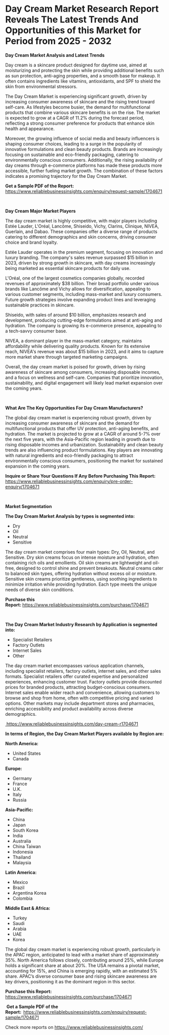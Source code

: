 <p><h1>Day Cream Market Research Report Reveals The Latest Trends And Opportunities of this Market for Period from 2025 - 2032</h1></p><p><strong>Day Cream Market Analysis and Latest Trends</strong></p>
<p><p>Day cream is a skincare product designed for daytime use, aimed at moisturizing and protecting the skin while providing additional benefits such as sun protection, anti-aging properties, and a smooth base for makeup. It often contains ingredients like vitamins, antioxidants, and SPF to shield the skin from environmental stressors.</p><p>The Day Cream Market is experiencing significant growth, driven by increasing consumer awareness of skincare and the rising trend toward self-care. As lifestyles become busier, the demand for multifunctional products that combine various skincare benefits is on the rise. The market is expected to grow at a CAGR of 11.2% during the forecast period, reflecting a strong consumer preference for products that enhance skin health and appearance.</p><p>Moreover, the growing influence of social media and beauty influencers is shaping consumer choices, leading to a surge in the popularity of innovative formulations and clean beauty products. Brands are increasingly focusing on sustainable and eco-friendly packaging, catering to environmentally conscious consumers. Additionally, the rising availability of day creams through e-commerce platforms has made these products more accessible, further fueling market growth. The combination of these factors indicates a promising trajectory for the Day Cream Market.</p></p>
<p><strong>Get a Sample PDF of the Report:&nbsp;</strong> <a href="https://www.reliablebusinessinsights.com/enquiry/request-sample/1704671?utm_campaign=3213&utm_medium=2&utm_source=Github&utm_content=ia&utm_term=27032025&utm_id=day-cream">https://www.reliablebusinessinsights.com/enquiry/request-sample/1704671</a></p>
<p>&nbsp;</p>
<p><strong>Day Cream Major Market Players</strong></p>
<p><p>The day cream market is highly competitive, with major players including Estée Lauder, L'Oréal, Lancôme, Shiseido, Vichy, Clarins, Clinique, NIVEA, Guerlain, and Dabao. These companies offer a diverse range of products catering to different demographics and skin concerns, driving consumer choice and brand loyalty.</p><p>Estée Lauder operates in the premium segment, focusing on innovation and luxury branding. The company's sales revenue surpassed $15 billion in 2023, driven by strong growth in skincare, with day creams increasingly being marketed as essential skincare products for daily use.</p><p>L'Oréal, one of the largest cosmetics companies globally, recorded revenues of approximately $38 billion. Their broad portfolio under various brands like Lancôme and Vichy allows for diversification, appealing to various customer segments, including mass-market and luxury consumers. Future growth strategies involve expanding product lines and leveraging sustainable practices in skincare.</p><p>Shiseido, with sales of around $10 billion, emphasizes research and development, producing cutting-edge formulations aimed at anti-aging and hydration. The company is growing its e-commerce presence, appealing to a tech-savvy consumer base.</p><p>NIVEA, a dominant player in the mass-market category, maintains affordability while delivering quality products. Known for its extensive reach, NIVEA's revenue was about $15 billion in 2023, and it aims to capture more market share through targeted marketing campaigns.</p><p>Overall, the day cream market is poised for growth, driven by rising awareness of skincare among consumers, increasing disposable incomes, and a focus on wellness and self-care. Companies that prioritize innovation, sustainability, and digital engagement will likely lead market expansion over the coming years.</p></p>
<p>&nbsp;</p>
<p><strong>What Are The Key Opportunities For Day Cream Manufacturers?</strong></p>
<p><p>The global day cream market is experiencing robust growth, driven by increasing consumer awareness of skincare and the demand for multifunctional products that offer UV protection, anti-aging benefits, and hydration. The market is projected to grow at a CAGR of around 5-7% over the next five years, with the Asia-Pacific region leading in growth due to rising disposable incomes and urbanization. Sustainability and clean beauty trends are also influencing product formulations. Key players are innovating with natural ingredients and eco-friendly packaging to attract environmentally conscious consumers, positioning the market for sustained expansion in the coming years.</p></p>
<p><strong>Inquire or Share Your Questions If Any Before Purchasing This Report:</strong> <a href="https://www.reliablebusinessinsights.com/enquiry/pre-order-enquiry/1704671?utm_campaign=3213&utm_medium=2&utm_source=Github&utm_content=ia&utm_term=27032025&utm_id=day-cream">https://www.reliablebusinessinsights.com/enquiry/pre-order-enquiry/1704671</a></p>
<p>&nbsp;</p>
<p><strong>Market Segmentation</strong></p>
<p><strong>The Day Cream Market Analysis by types is segmented into:</strong></p>
<p><ul><li>Dry</li><li>Oil</li><li>Neutral</li><li>Sensitive</li></ul></p>
<p><p>The day cream market comprises four main types: Dry, Oil, Neutral, and Sensitive. Dry skin creams focus on intense moisture and hydration, often containing rich oils and emollients. Oil skin creams are lightweight and oil-free, designed to control shine and prevent breakouts. Neutral creams cater to balanced skin types, offering hydration without excess oil or moisture. Sensitive skin creams prioritize gentleness, using soothing ingredients to minimize irritation while providing hydration. Each type meets the unique needs of diverse skin conditions.</p></p>
<p><strong>Purchase this Report:&nbsp;</strong><a href="https://www.reliablebusinessinsights.com/purchase/1704671?utm_campaign=3213&utm_medium=2&utm_source=Github&utm_content=ia&utm_term=27032025&utm_id=day-cream">https://www.reliablebusinessinsights.com/purchase/1704671</a></p>
<p>&nbsp;</p>
<p><strong>The Day Cream Market Industry Research by Application is segmented into:</strong></p>
<p><ul><li>Specialist Retailers</li><li>Factory Outlets</li><li>Internet Sales</li><li>Other</li></ul></p>
<p><p>The day cream market encompasses various application channels, including specialist retailers, factory outlets, internet sales, and other sales formats. Specialist retailers offer curated expertise and personalized experiences, enhancing customer trust. Factory outlets provide discounted prices for branded products, attracting budget-conscious consumers. Internet sales enable wider reach and convenience, allowing customers to browse and shop from home, often with competitive pricing and varied options. Other markets may include department stores and pharmacies, enriching accessibility and product availability across diverse demographics.</p></p>
<p><a href="https://www.reliablebusinessinsights.com/day-cream-r1704671?utm_campaign=3213&utm_medium=2&utm_source=Github&utm_content=ia&utm_term=27032025&utm_id=day-cream">&nbsp;https://www.reliablebusinessinsights.com/day-cream-r1704671</a></p>
<p><strong>In terms of Region, the Day Cream Market Players available by Region are:</strong></p>
<p>
    <p> <strong> North America: </strong>
        <ul>
            <li>United States</li>
            <li>Canada</li>
        </ul>
        </p> 
    <p> <strong> Europe: </strong>
        <ul>
            <li>Germany</li>
            <li>France</li>
            <li>U.K.</li>
            <li>Italy</li>
            <li>Russia</li>
        </ul>
        </p> 
    <p> <strong> Asia-Pacific: </strong>
        <ul>
            <li>China</li>
            <li>Japan</li>
            <li>South Korea</li>
            <li>India</li>
            <li>Australia</li>
            <li>China Taiwan</li>
            <li>Indonesia</li>
            <li>Thailand</li>
            <li>Malaysia</li>
        </ul>
        </p> 
    <p> <strong> Latin America: </strong>
        <ul>
            <li>Mexico</li>
            <li>Brazil</li>
            <li>Argentina Korea</li>
            <li>Colombia</li>
        </ul>
        </p> 
    <p> <strong> Middle East & Africa: </strong>
        <ul>
            <li>Turkey</li>
            <li>Saudi</li>
            <li>Arabia</li>
            <li>UAE</li>
            <li>Korea</li>
        </ul>
    </p>
    </p>
<p><p>The global day cream market is experiencing robust growth, particularly in the APAC region, anticipated to lead with a market share of approximately 35%. North America follows closely, contributing around 25%, while Europe holds a significant share at about 20%. The USA remains a pivotal market, accounting for 15%, and China is emerging rapidly, with an estimated 5% share. APAC’s diverse consumer base and rising skincare awareness are key drivers, positioning it as the dominant region in this sector.</p></p>
<p><strong>Purchase this Report: </strong><a href="https://www.reliablebusinessinsights.com/purchase/1704671?utm_campaign=3213&utm_medium=2&utm_source=Github&utm_content=ia&utm_term=27032025&utm_id=day-cream">https://www.reliablebusinessinsights.com/purchase/1704671</a></p>
<p>&nbsp;<strong>Get a Sample PDF of the Report:&nbsp;&nbsp;</strong><a href="https://www.reliablebusinessinsights.com/enquiry/request-sample/1704671?utm_campaign=3213&utm_medium=2&utm_source=Github&utm_content=ia&utm_term=27032025&utm_id=day-cream">https://www.reliablebusinessinsights.com/enquiry/request-sample/1704671</a></p>
<p><strong></strong></p>
<p>Check more reports on <a href="https://www.reliablebusinessinsights.com/?utm_campaign=3213&utm_medium=2&utm_source=Github&utm_content=ia&utm_term=27032025&utm_id=day-cream">https://www.reliablebusinessinsights.com/</a></p>